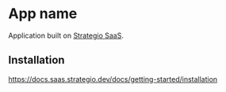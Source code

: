 # App name
Application built on [Strategio SaaS](https://github.com/strategio-digital/saas).  

## Installation
https://docs.saas.strategio.dev/docs/getting-started/installation
